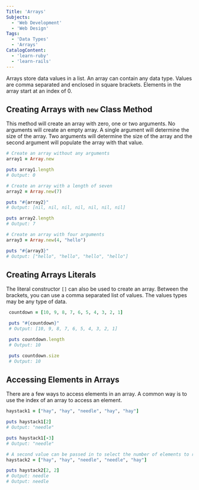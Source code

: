 ```yaml
---
Title: 'Arrays'
Subjects:
  - 'Web Development'
  - 'Web Design'
Tags:
  - 'Data Types'
  - 'Arrays'
CatalogContent:
  - 'learn-ruby'
  - 'learn-rails'
---
```


Arrays store data values in a list. An array can contain any data type. Values are comma separated and enclosed in square brackets. Elements in the array start at an index of 0.

## Creating Arrays with `new` Class Method

This method will create an array with zero, one or two arguments. No arguments will create an empty array. A single argument will determine the size of the array. Two arguments will determine the size of the array and the second argument will populate the array with that value.

```ruby
# Create an array without any arguments
array1 = Array.new

puts array1.length
# Output: 0

# Create an array with a length of seven
array2 = Array.new(7)

puts "#{array2}"
# Output: [nil, nil, nil, nil, nil, nil, nil]

puts array2.length
# Output: 7

# Create an array with four arguments
array3 = Array.new(4, "hello")

puts "#{array3}"
# Output: ["hello", "hello", "hello", "hello"]
```

## Creating Arrays Literals

The literal constructor `[]` can also be used to create an array. Between the brackets, you can use a comma separated list of values. The values types may be any type of data.

```ruby
 countdown = [10, 9, 8, 7, 6, 5, 4, 3, 2, 1]

 puts "#{countdown}"
 # Output: [10, 9, 8, 7, 6, 5, 4, 3, 2, 1]

 puts countdown.length
 # Output: 10

 puts countdown.size
 # Output: 10
```

## Accessing Elements in Arrays

There are a few ways to access elements in an array. A common way is to use the index of an array to access an element.

```ruby
haystack1 = ["hay", "hay", "needle", "hay", "hay"]

puts haystack1[2]
# Output: "needle"

puts haystack1[-3]
# Output: "needle"

# A second value can be passed in to select the number of elements to return
haystack2 = ["hay", "hay", "needle", "needle", "hay"]

puts haystack2[2, 2]
# Output: needle
# Output: needle
```
